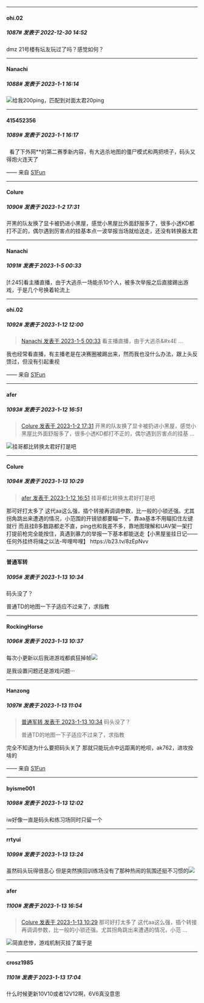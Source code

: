 

*****

####  ohi.02  
##### 1087#       发表于 2022-12-30 14:52

dmz 21号楼有坛友玩过了吗？感觉如何？



*****

####  Nanachi  
##### 1088#       发表于 2023-1-1 16:14

<img src="https://static.saraba1st.com/image/smiley/face2017/067.png" referrerpolicy="no-referrer">给我200ping，匹配到对面太君20ping

*****

####  415452356  
##### 1089#       发表于 2023-1-1 16:17

  看了下外网**的第二赛季新内容，有大逃杀地图的僵尸模式和两把喷子，码头又得炮火连天了

—— 来自 [S1Fun](https://s1fun.koalcat.com)



*****

####  Colure  
##### 1090#       发表于 2023-1-2 17:31

开黑的队友换了显卡被扔进小黑屋，感觉小黑屋比外面舒服多了，很多小透KD都打不正的，偶尔遇到厉害点的挂基本点一波举报当场就给送走，还没有转换器太君



*****

####  Nanachi  
##### 1091#       发表于 2023-1-5 00:33

[f:245]看主播直播，由于大逃杀一场能杀10个人，被多次举报之后直接踢出游戏，于是几个号换着轮流上

*****

####  ohi.02  
##### 1092#       发表于 2023-1-12 12:00

<blockquote><a href="httphttps://bbs.saraba1st.com/2b/forum.php?mod=redirect&amp;goto=findpost&amp;pid=59207451&amp;ptid=2066937" target="_blank">Nanachi 发表于 2023-1-5 00:33</a>
看主播直播，由于大逃杀&amp;#x4E ...</blockquote>
我也经常看直播，有主播老是在决赛圈被踢出来，然而我也没什么办法，跟上头反馈过，但没有引起重视

—— 来自 [S1Fun](https://s1fun.koalcat.com)



*****

####  afer  
##### 1093#       发表于 2023-1-12 16:51

<blockquote><a href="httphttps://bbs.saraba1st.com/2b/forum.php?mod=redirect&amp;goto=findpost&amp;pid=59175210&amp;ptid=2066937" target="_blank">Colure 发表于 2023-1-2 17:31</a>
开黑的队友换了显卡被扔进小黑屋，感觉小黑屋比外面舒服多了，很多小透KD都打不正的，偶尔遇到厉害点的挂基 ...</blockquote>
<img src="https://static.saraba1st.com/image/smiley/face2017/254.png" referrerpolicy="no-referrer">挂哥都比转换太君好打是吧



*****

####  Colure  
##### 1094#       发表于 2023-1-13 10:29

<blockquote><a href="httphttps://bbs.saraba1st.com/2b/forum.php?mod=redirect&amp;goto=findpost&amp;pid=59318023&amp;ptid=2066937" target="_blank">afer 发表于 2023-1-12 16:51</a>
挂哥都比转换太君好打是吧</blockquote>
那可好打太多了
这代aa这么强，插个转接再调调参数，比一般的小锁还强。尤其拐角跳出来遭遇的情况，小范围的开镜锁都要瞄一下，靠aa基本不用瞄扣住左键就行
而且挂B多数路都走不直，ping也和我差不多，靠地图理解和UAV架一架打打提前枪完全能按住，真遇到暴力的举报一下基本都能送走【小黑屋鉴挂日记——任何外挂终将绳之以法-哔哩哔哩】 https://b23.tv/8zEpNvv



*****

####  普通军转  
##### 1095#       发表于 2023-1-13 10:34

码头没了？

普通TD的地图一下子适应不过来了，求指教

*****

####  RockingHorse  
##### 1096#       发表于 2023-1-13 10:37

每次小更新以后我进游戏都疯狂掉帧<img src="https://static.saraba1st.com/image/smiley/face2017/152.png" referrerpolicy="no-referrer">

是我设置问题还是游戏问题···



*****

####  Hanzong  
##### 1097#       发表于 2023-1-13 11:04

<blockquote><a href="httphttps://bbs.saraba1st.com/2b/forum.php?mod=redirect&amp;goto=findpost&amp;pid=59327175&amp;ptid=2066937" target="_blank">普通军转 发表于 2023-1-13 10:34</a>
码头没了？

普通TD的地图一下子适应不过来了，求指教</blockquote>
完全不知道为什么要把码头关了
那就只能玩点中远距离的枪呗，ak762，进攻拴啥的

—— 来自 [S1Fun](https://s1fun.koalcat.com)



*****

####  byisme001  
##### 1098#       发表于 2023-1-13 12:02

iw好像一直是码头和练习场同时只留一个



*****

####  rrtyui  
##### 1099#       发表于 2023-1-13 13:24

虽然码头玩得很恶心
但是突然换回训练场没有了那种热闹的氛围还挺不习惯的<img src="https://static.saraba1st.com/image/smiley/face2017/017.png" referrerpolicy="no-referrer">



*****

####  afer  
##### 1100#       发表于 2023-1-13 16:54

<blockquote><a href="httphttps://bbs.saraba1st.com/2b/forum.php?mod=redirect&amp;goto=findpost&amp;pid=59327112&amp;ptid=2066937" target="_blank">Colure 发表于 2023-1-13 10:29</a>
那可好打太多了
这代aa这么强，插个转接再调调参数，比一般的小锁还强。尤其拐角跳出来遭遇的情况，小范 ...</blockquote>
<img src="https://static.saraba1st.com/image/smiley/face2017/067.png" referrerpolicy="no-referrer">简直悲惨，游戏机制灭挂了属于是



*****

####  crosz1985  
##### 1101#       发表于 2023-1-13 17:04

什么时候更新10V10或者12V12啊，6V6真没意思

